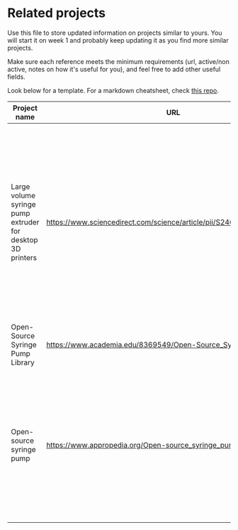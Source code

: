 # Related projects

Use this file to store updated information on projects similar to yours. You will start it on week 1 and probably keep updating it as you find more similar projects.

Make sure each reference meets the minimum requirements (url, active/non active, notes on how it's useful for you), and feel free to add other useful fields.

Look below for a template. For a markdown cheatsheet, check [this repo](https://github.com/adam-p/markdown-here/wiki/Markdown-Cheatsheet#tables).

| Project name  | URL           | Active/Not active | Notes - relevance |
| ------------- | ------------- | ----------------- | -------------- |
| Large volume syringe pump extruder for desktop 3D printers | https://www.sciencedirect.com/science/article/pii/S2468067217300822#! | Not Active | Favorite method so far, accurate dispensing of the liquid, requires less hardware to be purchased, only one size of syringe, retraction enabled, Doesn't work separate from a 3D printer |
| Open-Source Syringe Pump Library | https://www.academia.edu/8369549/Open-Source_Syringe_Pump_Library | Not Active | Can be used for any size syringe |
| Open-source syringe pump | https://www.appropedia.org/Open-source_syringe_pump | Active | Using similar method as we plan to use, however we believe ours will have a greater accuracy at small volumes, must have a computer to control |
